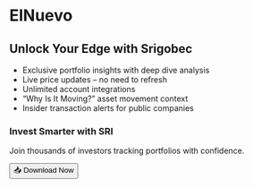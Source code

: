 # ElNuevo
<section className="grid md:grid-cols-2 gap-10 mb-12">
    <Feature
      title="All-in-One Portfolio Tracking"
      desc="Sync with brokers, exchanges, and crypto wallets for full clarity."
    />
    <Feature
      title="Real-Time Market Data"
      desc="Get instant price updates on stocks, crypto, forex, gold, and more."
    />
    <Feature
      title="Smart Alerts & Insights"
      desc="Receive real-time alerts on price changes, trends, and movement."
    />
    <Feature
      title="Powerful Analytics"
      desc="Analyze gains, risks, allocations, and benchmark performance."
    />
  </section>

  <section className="bg-blue-950 p-6 rounded-2xl shadow-lg mb-12">
    <h2 className="text-2xl font-semibold text-blue-300 mb-4">
      Unlock Your Edge with Srigobec
    </h2>
    <ul className="list-disc list-inside space-y-2 text-gray-200">
      <li>Exclusive portfolio insights with deep dive analysis</li>
      <li>Live price updates – no need to refresh</li>
      <li>Unlimited account integrations</li>
      <li>“Why Is It Moving?” asset movement context</li>
      <li>Insider transaction alerts for public companies</li>
    </ul>
  </section>

  <footer className="text-center">
    <h3 className="text-xl font-medium mb-2">Invest Smarter with SRI</h3>
    <p className="text-gray-400 mb-4">
      Join thousands of investors tracking portfolios with confidence.
    </p>
    <Button className="bg-blue-600 hover:bg-blue-500 text-white px-6 py-2 rounded-full">
      📥 Download Now
    </Button>
  </footer>
</div>